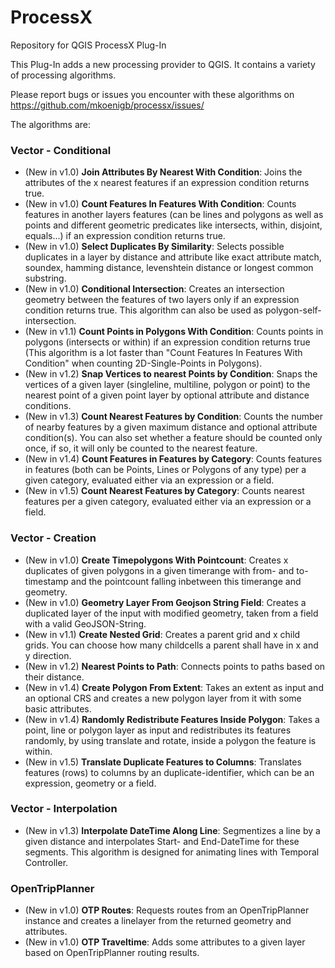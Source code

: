 # ProcessX
Repository for QGIS ProcessX Plug-In

This Plug-In adds a new processing provider to QGIS. It contains a variety of processing algorithms.

Please report bugs or issues you encounter with these algorithms on https://github.com/mkoenigb/processx/issues/

The algorithms are:

### Vector - Conditional
- (New in v1.0) **Join Attributes By Nearest With Condition**: Joins the attributes of the x nearest features if an expression condition returns true.
- (New in v1.0) **Count Features In Features With Condition**: Counts features in another layers features (can be lines and polygons as well as points and different geometric predicates like intersects, within, disjoint, equals...) if an expression condition returns true.
- (New in v1.0) **Select Duplicates By Similarity**: Selects possible duplicates in a layer by distance and attribute like exact attribute match, soundex, hamming distance, levenshtein distance or longest common substring.
- (New in v1.0) **Conditional Intersection**: Creates an intersection geometry between the features of two layers only if an expression condition returns true. This algorithm can also be used as polygon-self-intersection.
- (New in v1.1) **Count Points in Polygons With Condition**: Counts points in polygons (intersects or within) if an expression condition returns true (This algorithm is a lot faster than "Count Features In Features With Condition" when counting 2D-Single-Points in Polygons).
- (New in v1.2) **Snap Vertices to nearest Points by Condition**: Snaps the vertices of a given layer (singleline, multiline, polygon or point) to the nearest point of a given point layer by optional attribute and distance conditions.
- (New in v1.3) **Count Nearest Features by Condition**: Counts the number of nearby features by a given maximum distance and optional attribute condition(s). You can also set whether a feature should be counted only once, if so, it will only be counted to the nearest feature.
- (New in v1.4) **Count Features in Features by Category**: Counts features in features (both can be Points, Lines or Polygons of any type) per a given category, evaluated either via an expression or a field.
- (New in v1.5) **Count Nearest Features by Category**: Counts nearest features per a given category, evaluated either via an expression or a field.

### Vector - Creation
- (New in v1.0) **Create Timepolygons With Pointcount**: Creates x duplicates of given polygons in a given timerange with from- and to-timestamp and the pointcount falling inbetween this timerange and geometry.
- (New in v1.0) **Geometry Layer From Geojson String Field**: Creates a duplicated layer of the input with modified geometry, taken from a field with a valid GeoJSON-String.
- (New in v1.1) **Create Nested Grid**: Creates a parent grid and x child grids. You can choose how many childcells a parent shall have in x and y direction.
- (New in v1.2) **Nearest Points to Path**: Connects points to paths based on their distance.
- (New in v1.4) **Create Polygon From Extent**: Takes an extent as input and an optional CRS and creates a new polygon layer from it with some basic attributes.
- (New in v1.4) **Randomly Redistribute Features Inside Polygon**: Takes a point, line or polygon layer as input and redistributes its features randomly, by using translate and rotate, inside a polygon the feature is within.
- (New in v1.5) **Translate Duplicate Features to Columns**: Translates features (rows) to columns by an duplicate-identifier, which can be an expression, geometry or a field.

### Vector - Interpolation
- (New in v1.3) **Interpolate DateTime Along Line**: Segmentizes a line by a given distance and interpolates Start- and End-DateTime for these segments. This algorithm is designed for animating lines with Temporal Controller.

### OpenTripPlanner
- (New in v1.0) **OTP Routes**: Requests routes from an OpenTripPlanner instance and creates a linelayer from the returned geometry and attributes.
- (New in v1.0) **OTP Traveltime**: Adds some attributes to a given layer based on OpenTripPlanner routing results.